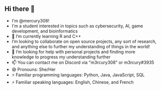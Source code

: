 ## Hi there 👋
- I'm @mercury308! 
- I'm a student interested in topics such as cybersecurity, AI, game development, and bioinformatics
- 🌱 I’m currently learning R and C++
- I’m looking to collaborate on open source projects, any sort of research, and anything else to further my understanding of things in the world!
- 🤔 I’m looking for help with personal projects and finding more knowledge to progress my understanding further
- 📫 You can contact me on Discord via "m3rcury308" or m3rcury#3935
- 😄 Pronouns: She/Her
- ⚡ Familiar programming languages: Python, Java, JavaScript, SQL
- ⚡ Familiar speaking languages: English, Chinese, and French 
